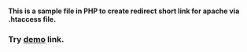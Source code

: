 #### This is a sample file in PHP to create redirect short link for apache via .htaccess file.

### Try <a href="http://linux.sanjud.net/url">demo</a> link.
